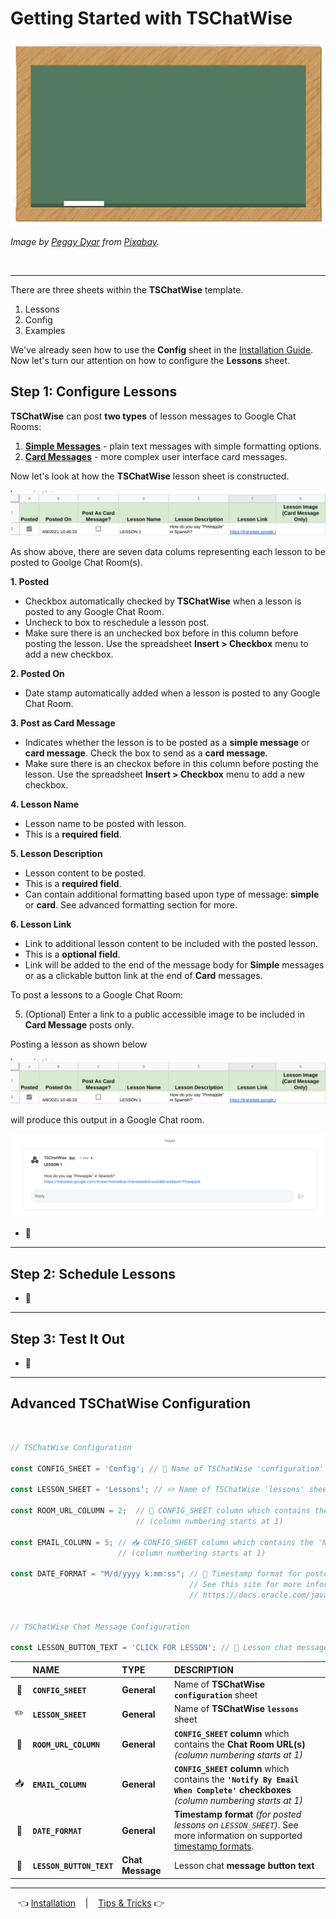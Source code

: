 # Getting Started with TSChatWise 

![](../chalkboard.jpg)

*Image by [Peggy Dyar](https://pixabay.com/users/4Me2Design-3106045/?utm_source=link-attribution&amp;utm_medium=referral&amp;utm_campaign=image&amp;utm_content=2629436) from [Pixabay](https://pixabay.com/?utm_source=link-attribution&amp;utm_medium=referral&amp;utm_campaign=image&amp;utm_content=2629436).*

<br>

---

There are three sheets within the **TSChatWise** template.

1. Lessons
2. Config
3. Examples

We've already seen how to use the **Config** sheet in the [Installation Guide](Install.md).  Now let's turn our attention on how to configure the **Lessons** sheet.


## Step 1: Configure Lessons

**TSChatWise** can post **two types** of lesson messages to Google Chat Rooms:

1. **[Simple Messages](https://developers.google.com/hangouts/chat/reference/message-formats/basic)** - plain text messages with simple formatting options.
2. **[Card Messages](https://developers.google.com/hangouts/chat/reference/message-formats/cards)** - more complex user interface card messages.

Now let's look at how the **TSChatWise** lesson sheet is constructed.

![](img/TSChatWiseStart3.png)

As show above, there are seven data colums representing each lesson to be posted to Goolge Chat Room(s).

**1. Posted**

* Checkbox automatically checked by **TSChatWise** when a lesson is posted to any Google Chat Room.
* Uncheck to box to reschedule a lesson post.
* Make sure there is an unchecked box before in this column before posting the lesson.  Use the spreadsheet **Insert > Checkbox** menu to add a new checkbox.

**2. Posted On**

* Date stamp automatically added when a lesson is posted to any Google Chat Room.

**3. Post as Card Message**

* Indicates whether the lesson is to be posted as a **simple message** or **card message**.  Check the box to send as a **card message**.
* Make sure there is an checkox before in this column before posting the lesson.  Use the spreadsheet **Insert > Checkbox** menu to add a new checkbox.

**4. Lesson Name**

* Lesson name to be posted with lesson.  
* This is a **required field**.


**5. Lesson Description**

* Lesson content to be posted.  
* This is a **required field**.
* Can contain additional formatting based upon type of message:  **simple** or **card**.  See advanced formatting section for more.


**6. Lesson Link**

* Link to additional lesson content to be included with the posted lesson.  
* This is a **optional field**.
* Link will be added to the end of the message body for **Simple** messages or as a clickable button link at the end of **Card** messages.



To post a lessons to a Google Chat Room:

5. (Optional) Enter a link to a public accessible image to be included in **Card Message** posts only.

Posting a lesson as shown below

![](img/TSChatWiseStart3.png)

will produce this output in a Google Chat room.

![](img/TSChatWiseStart2.png)

* 🚧


---

## Step 2: Schedule Lessons

* 🚧

---

## Step 3: Test It Out

* 🚧

---

## Advanced TSChatWise Configuration

<br>

```javascript
// TSChatWise Configuration

const CONFIG_SHEET = 'Config'; // 🧰 Name of TSChatWise 'configuration' sheet

const LESSON_SHEET = 'Lessons'; // ✏️ Name of TSChatWise 'lessons' sheet

const ROOM_URL_COLUMN = 2;  // 🔗 CONFIG_SHEET column which contains the Chat Room URLs 
                            // (column numbering starts at 1)
                            
const EMAIL_COLUMN = 5; // 📥 CONFIG_SHEET column which contains the 'Notify By Email When Complete' checkboxes 
                        // (column numbering starts at 1)

const DATE_FORMAT = "M/d/yyyy k:mm:ss"; // 📆 Timestamp format for posted lessons on LESSON_SHEET 
                                        // See this site for more information 
                                        // https://docs.oracle.com/javase/7/docs/api/java/text/SimpleDateFormat.html


// TSChatWise Chat Message Configuration

const LESSON_BUTTON_TEXT = 'CLICK FOR LESSON'; // 🔳 Lesson chat message button text
```


|  | NAME | TYPE | DESCRIPTION |
| :-------: | :----------------- | :----------------- | :----------------- |
| 🧰 | **`CONFIG_SHEET`** | **General** | Name of **TSChatWise `configuration`** sheet |
| ✏️ | **`LESSON_SHEET`** | **General** | Name of **TSChatWise `lessons`** sheet |
| 🔗 | **`ROOM_URL_COLUMN`** | **General** | **`CONFIG_SHEET` column** which contains the **Chat Room URL(s)** *(column numbering starts at 1)* |
| 📥 | **`EMAIL_COLUMN`** | **General** | **`CONFIG_SHEET` column** which contains the **`'Notify By Email When Complete'` checkboxes** *(column numbering starts at 1)* |
| 📆 | **`DATE_FORMAT`** | **General** | **Timestamp format** *(for posted lessons on `LESSON_SHEET`)*.  See more information on supported [timestamp formats](https://docs.oracle.com/javase/7/docs/api/java/text/SimpleDateFormat.html). |
| 🔳 | **`LESSON_BUTTON_TEXT`** | **Chat Message** | Lesson chat **message button text** |

---

&nbsp;&nbsp; 👈 [Installation](Install.md) &nbsp;&nbsp; |  &nbsp;&nbsp; [Tips & Tricks](Tips.md) 👉 &nbsp;&nbsp;
